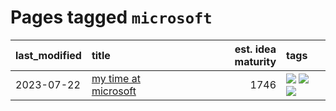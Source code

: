# Pages tagged `microsoft`

|last_modified|title|est. idea maturity|tags
|:---|:---|---:|:---|
|2023-07-22|[my time at microsoft](../my_time_at_microsoft.md)|1746|[![](https://img.shields.io/badge/tag-amazon-e168be)](../tags/amazon.md) [![](https://img.shields.io/badge/tag-autobiographical-752fd7)](../tags/autobiographical.md) [![](https://img.shields.io/badge/tag-microsoft-96f12e)](../tags/microsoft.md)|